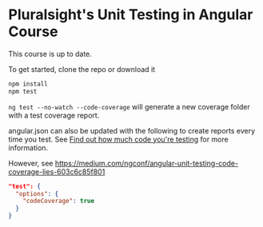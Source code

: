 # Pluralsight's Unit Testing in Angular Course
This course is up to date.

To get started, clone the repo or download it

```bash
npm install
npm test
```

`ng test --no-watch --code-coverage` will generate a new coverage folder with a test coverage report.

angular.json can also be updated with the following to create reports every time you test. See [Find out how much code you're testing](https://angular.io/guide/testing-code-coverage) for more information.

However, see https://medium.com/ngconf/angular-unit-testing-code-coverage-lies-603c6c85f801

```json
"test": {
  "options": {
    "codeCoverage": true
  }
}
```
